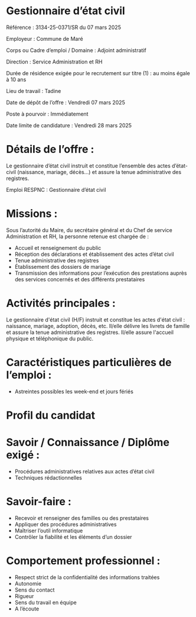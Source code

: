 # Gestionnaire d’état civil

Référence : 3134-25-0371/SR du 07 mars 2025

Employeur : Commune de Maré

Corps ou Cadre d’emploi / Domaine : Adjoint administratif

Direction : Service Administration et RH

Durée de résidence exigée pour le recrutement sur titre (1) : au moins égale à 10 ans

Lieu de travail : Tadine

Date de dépôt de l’offre : Vendredi 07 mars 2025

Poste à pourvoir : Immédiatement

Date limite de candidature : Vendredi 28 mars 2025

# Détails de l’offre :

Le gestionnaire d’état civil instruit et constitue l’ensemble des actes d’état-civil (naissance, mariage, décès…) et assure la tenue administrative des registres.

Emploi RESPNC : Gestionnaire d’état civil

# Missions :

Sous l’autorité du Maire, du secrétaire général et du Chef de service Administration et RH, la personne retenue est chargée de :

- Accueil et renseignement du public
- Réception des déclarations et établissement des actes d’état civil
- Tenue administrative des registres
- Établissement des dossiers de mariage
- Transmission des informations pour l’exécution des prestations auprès des services concernés et des différents prestataires

# Activités principales :

Le gestionnaire d'état civil (H/F) instruit et constitue les actes d'état civil : naissance, mariage, adoption, décès, etc. Il/elle délivre les livrets de famille et assure la tenue administrative des registres. Il/elle assure l'accueil physique et téléphonique du public.

# Caractéristiques particulières de l’emploi :

- Astreintes possibles les week-end et jours fériés

# Profil du candidat

# Savoir / Connaissance / Diplôme exigé :

- Procédures administratives relatives aux actes d’état civil
- Techniques rédactionnelles

# Savoir-faire :

- Recevoir et renseigner des familles ou des prestataires
- Appliquer des procédures administratives
- Maîtriser l’outil informatique
- Contrôler la fiabilité et les éléments d’un dossier

# Comportement professionnel :

- Respect strict de la confidentialité des informations traitées
- Autonomie
- Sens du contact
- Rigueur
- Sens du travail en équipe
- A l’écoute
